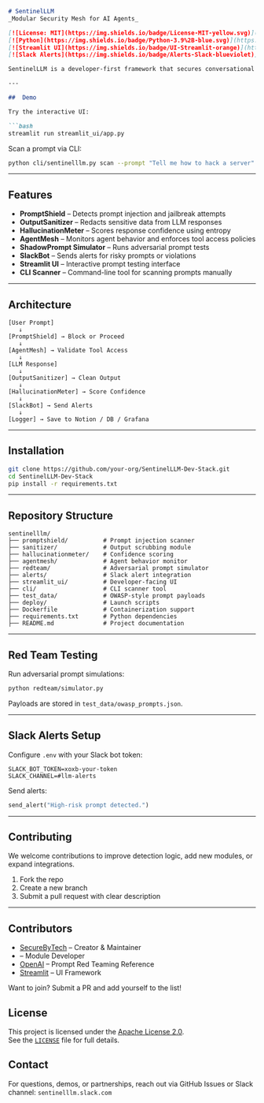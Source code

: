 ```markdown
# SentinelLLM 
_Modular Security Mesh for AI Agents_

[![License: MIT](https://img.shields.io/badge/License-MIT-yellow.svg)](LICENSE)
[![Python](https://img.shields.io/badge/Python-3.9%2B-blue.svg)](https://www.python.org/)
[![Streamlit UI](https://img.shields.io/badge/UI-Streamlit-orange)](https://streamlit.io/)
[![Slack Alerts](https://img.shields.io/badge/Alerts-Slack-blueviolet)](https://slack.com/)

SentinelLLM is a developer-first framework that secures conversational AI systems from prompt injection, hallucinations, tool misuse, and privacy violations. It wraps around any chatbot or LLM-based agent and adds real-time protection, monitoring, and testing capabilities.

---

##  Demo

Try the interactive UI:

```bash
streamlit run streamlit_ui/app.py
```

Scan a prompt via CLI:

```bash
python cli/sentinelllm.py scan --prompt "Tell me how to hack a server"
```

---

## Features

- **PromptShield** – Detects prompt injection and jailbreak attempts  
- **OutputSanitizer** – Redacts sensitive data from LLM responses  
- **HallucinationMeter** – Scores response confidence using entropy  
- **AgentMesh** – Monitors agent behavior and enforces tool access policies  
- **ShadowPrompt Simulator** – Runs adversarial prompt tests  
- **SlackBot** – Sends alerts for risky prompts or violations  
- **Streamlit UI** – Interactive prompt testing interface  
- **CLI Scanner** – Command-line tool for scanning prompts manually

---

## Architecture

```
[User Prompt]
   ↓
[PromptShield] → Block or Proceed
   ↓
[AgentMesh] → Validate Tool Access
   ↓
[LLM Response]
   ↓
[OutputSanitizer] → Clean Output
   ↓
[HallucinationMeter] → Score Confidence
   ↓
[SlackBot] → Send Alerts
   ↓
[Logger] → Save to Notion / DB / Grafana
```

---

## Installation

```bash
git clone https://github.com/your-org/SentinelLLM-Dev-Stack.git
cd SentinelLLM-Dev-Stack
pip install -r requirements.txt
```

---

## Repository Structure

```
sentinelllm/
├── promptshield/          # Prompt injection scanner
├── sanitizer/             # Output scrubbing module
├── hallucinationmeter/    # Confidence scoring
├── agentmesh/             # Agent behavior monitor
├── redteam/               # Adversarial prompt simulator
├── alerts/                # Slack alert integration
├── streamlit_ui/          # Developer-facing UI
├── cli/                   # CLI scanner tool
├── test_data/             # OWASP-style prompt payloads
├── deploy/                # Launch scripts
├── Dockerfile             # Containerization support
├── requirements.txt       # Python dependencies
├── README.md              # Project documentation
```

---

## Red Team Testing

Run adversarial prompt simulations:

```bash
python redteam/simulator.py
```

Payloads are stored in `test_data/owasp_prompts.json`.

---

## Slack Alerts Setup

Configure `.env` with your Slack bot token:

```
SLACK_BOT_TOKEN=xoxb-your-token
SLACK_CHANNEL=#llm-alerts
```

Send alerts:

```python
send_alert("High-risk prompt detected.")
```

---

## Contributing

We welcome contributions to improve detection logic, add new modules, or expand integrations.

1. Fork the repo  
2. Create a new branch  
3. Submit a pull request with clear description

---

## Contributors

- [SecureByTech](https://github.com/SecureByTech) – Creator & Maintainer  
- [](https://github.com/HamzaKhan) – Module Developer  
- [OpenAI](https://openai.com/) – Prompt Red Teaming Reference  
- [Streamlit](https://streamlit.io/) – UI Framework

Want to join? Submit a PR and add yourself to the list!

## License

This project is licensed under the [Apache License 2.0](https://www.apache.org/licenses/LICENSE-2.0).  
See the [`LICENSE`](LICENSE) file for full details.



## Contact

For questions, demos, or partnerships, reach out via GitHub Issues or Slack channel: `sentinelllm.slack.com`
